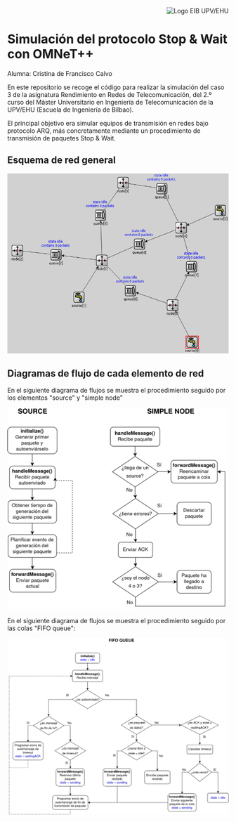 <p align="right">
  <img src="https://www.ehu.eus/documents/6810447/9667911/Escuela+Ingenieria_Bizkaia_bilingue_positivo.jpg" alt="Logo EIB UPV/EHU" width="300">
</p>

# Simulación del protocolo Stop & Wait con OMNeT++

Alumna: Cristina de Francisco Calvo

En este repositorio se recoge el código para realizar la simulación del caso 3 de la asignatura Rendimiento en Redes de Telecomunicación, del 2.º curso del Máster Universitario en Ingeniería de Telecomunicación de la UPV/EHU (Escuela de Ingeniería de Bilbao).

El principal objetivo era simular equipos de transmisión en redes bajo protocolo ARQ, más concretamente mediante un procedimiento de transmisión de paquetes Stop & Wait.

## Esquema de red general
<p align="center">
  <img src="images/esquema-red.png" alt="Esquema de red general" width="600">
</p>

## Diagramas de flujo de cada elemento de red

En el siguiente diagrama de flujos se muestra el procedimiento seguido por los elementos "source" y "simple node"

<p align="center">
  <img src="images/diagrama-flujos-nodos.png" alt="Diagrama de flujo de los source y los simple nodes" width="600">
</p>

En el siguiente diagrama de flujos se muestra el procedimiento seguido por las colas "FIFO queue":

<p align="center">
  <img src="images/diagrama-flujos-cola.png" alt="Diagrama de flujo de las colas" width="1000">
</p>
